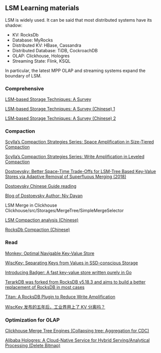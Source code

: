 <head>
    <script src="https://cdn.mathjax.org/mathjax/latest/MathJax.js?config=TeX-AMS-MML_HTMLorMML" type="text/javascript"></script>
    <script type="text/x-mathjax-config">
        MathJax.Hub.Config({
            tex2jax: {
            skipTags: ['script', 'noscript', 'style', 'textarea', 'pre'],
            inlineMath: [['$','$']]
            }
        });
    </script>
</head>

## LSM Learning materials

LSM is widely used. It can be said that most distributed systems have its shadow:
- KV: RocksDb
- Database: MyRocks
- Distributed KV: HBase, Cassandra
- Distributed Database: TiDB, CockroachDB
- OLAP: Clickhouse, Hologres
- Streaming State: Flink, KSQL

In particular, the latest MPP OLAP and streaming systems expand the boundary of LSM.

### Comprehensive

[LSM-based Storage Techniques: A Survey](https://arxiv.org/pdf/1812.07527v1.pdf)

[LSM-based Storage Techniques: A Survey (Chinese) 1](https://zhuanlan.zhihu.com/p/400293980)

[LSM-based Storage Techniques: A Survey (Chinese) 2](https://zhuanlan.zhihu.com/p/403396976)

### Compaction

[Scylla’s Compaction Strategies Series: Space Amplification in Size-Tiered Compaction](https://www.scylladb.com/2018/01/17/compaction-series-space-amplification/)

[Scylla’s Compaction Strategies Series: Write Amplification in Leveled Compaction](https://www.scylladb.com/2018/01/31/compaction-series-leveled-compaction/)

[Dostoevsky: Better Space-Time Trade-Offs for LSM-Tree Based Key-Value Stores via Adaptive Removal of Superfluous Merging (2018)](https://nivdayan.github.io/dostoevsky.pdf)

[Dostoevsky Chinese Guide reading](https://www.jianshu.com/p/8fb8f2458253)

[Blog of Dostoevsky Author: Niv Dayan](https://nivdayan.github.io/)

LSM Merge in Clickhouse
Clickhouse/src/Storages/MergeTree/SimpleMergeSelector

[LSM Compaction analysis (Chinese)](https://zhuanlan.zhihu.com/p/140325974)

[RocksDb Compaction (Chinese)](https://www.cnblogs.com/cchust/p/6007486.html)

### Read

[Monkey: Optimal Navigable Key-Value Store](https://stratos.seas.harvard.edu/files/stratos/files/monkeykeyvaluestore.pdf)

[WiscKey: Separating Keys from Values in SSD-conscious Storage](https://www.usenix.org/system/files/conference/fast16/fast16-papers-lu.pdf)

[Introducing Badger: A fast key-value store written purely in Go](https://dgraph.io/blog/post/badger/)

[TerarkDB was forked from RocksDB v5.18.3 and aims to build a better replacement of RocksDB in most cases](https://bytedance.feishu.cn/docs/doccnZmYFqHBm06BbvYgjsHHcKc#)

[Titan: A RocksDB Plugin to Reduce Write Amplification](https://en.pingcap.com/blog/titan-storage-engine-design-and-implementation)

[WiscKey 发布的五年后，工业界用上了 KV 分离吗？](https://zhuanlan.zhihu.com/p/397466422)

### Optimization for OLAP

[Clickhouse Merge Tree Engines (Collapsing tree: Aggregation for CDC)](https://clickhouse.tech/docs/en/engines/table-engines/mergetree-family/collapsingmergetree/)

[Alibaba Hologres: A Cloud-Native Service for Hybrid Serving/Analytical Processing (Delete Bitmap)](http://www.vldb.org/pvldb/vol13/p3272-jiang.pdf)
